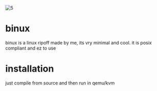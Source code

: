 ![5](https://github.com/user-attachments/assets/4b81ccc1-9803-4ad0-b703-e07fdec9429a)

# binux
binux is a linux ripoff made by me, its vry minimal and cool. it is posix compliant and ez to use

# installation
just compile from source and then run in qemu/kvm
